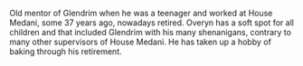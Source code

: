 Old mentor of Glendrim when he was a teenager and worked at House Medani, some 37 years ago, nowadays retired.
Overyn has a soft spot for all children and that included Glendrim with his many shenanigans, contrary to many other supervisors of House Medani. He has taken up a hobby of baking through his retirement.